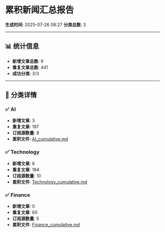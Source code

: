 # 累积新闻汇总报告

**生成时间**: 2025-07-26 08:27
**分类总数**: 3

---

## 📊 统计信息

- **新增文章总数**: 9
- **重复文章总数**: 441
- **成功分类**: 3/3

---

## 📂 分类详情

### ✅ AI
- **新增文章**: 3
- **重复文章**: 197
- **订阅源数量**: 8
- **累积文件**: [AI_cumulative.md](./AI_cumulative.md)

### ✅ Technology
- **新增文章**: 6
- **重复文章**: 184
- **订阅源数量**: 10
- **累积文件**: [Technology_cumulative.md](./Technology_cumulative.md)

### ✅ Finance
- **新增文章**: 0
- **重复文章**: 60
- **订阅源数量**: 5
- **累积文件**: [Finance_cumulative.md](./Finance_cumulative.md)
